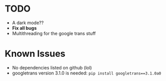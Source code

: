 # TODO
* A dark mode??
* **Fix all bugs**
* Multithreading for the google trans stuff

# Known Issues
* No dependencies listed on github (lol)
* googletrans version 3.1.0 is needed: `pip install googletrans==3.1.0a0`
